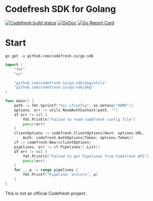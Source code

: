 # Codefresh SDK for Golang

[![Codefresh build status]( https://g.codefresh.io/api/badges/pipeline/codefresh-inc/codefresh-io%2Fgo-sdk%2Fgo-sdk?type=cf-1)]( https://g.codefresh.io/public/accounts/codefresh-inc/pipelines/codefresh-io/go-sdk/go-sdk) 
[![GoDoc](https://godoc.org/github.com/codefresh-io/go-sdk?status.svg)](https://godoc.org/github.com/codefresh-io/go-sdk)
[![Go Report Card](https://goreportcard.com/badge/github.com/codefresh-io/go-sdk)](https://goreportcard.com/report/github.com/codefresh-io/go-sdk)

# Start

`go get -u github.com/codefresh-io/go-sdk`

```go
import (
    "fmt"
    "os"

    "github.com/codefresh-io/go-sdk/pkg/utils"
    "github.com/codefresh-io/go-sdk/pkg"
)

func main() {
    path := fmt.Sprintf("%s/.cfconfig", os.Getenv("HOME"))
    options, err := utils.ReadAuthContext(path, "")
    if err != nil {
        fmt.Println("Failed to read codefresh config file")
        panic(err)
    }
    clientOptions := codefresh.ClientOptions{Host: options.URL,
        Auth: codefresh.AuthOptions{Token: options.Token}}
    cf := codefresh.New(&clientOptions)
    pipelines, err := cf.Pipelines().List()
    if err != nil {
        fmt.Println("Failed to get Pipelines from Codefresh API")
        panic(err)
    }
    for _, p := range pipelines {
        fmt.Printf("Pipeline: %+v\n\n", p)
    }
}

```

This is not an official Codefresh project.

